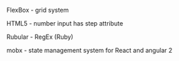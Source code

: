 FlexBox - grid system

HTML5 - number input has step attribute

Rubular - RegEx \(Ruby\)

mobx - state management system for React and angular 2

